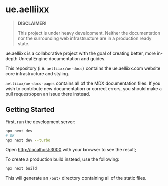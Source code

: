 # ue.aelliixx
> **DISCLAIMER!**
> 
> This project is under heavy development. Neither the documentation nor the surrounding web infrastructure are in a production ready state.

ue.aelliixx is a collaborative project with the goal of creating better, more in-depth Unreal Engine
documentation and guides.

This repository (i.e. `aelliixx/ue-docs`) contains the ue.aelliixx.com website core infrastructure and styling.

`aelliixx/ue-docs-pages` contains all of the MDX documentation files. If you wish to contribute new documentation or correct errors, you should make a pull request/open an issue there instead.

[//]: # (`aelliixx/ue-docs-guides` is not yet made but will contain MDX files for guides and tutorials.)

## Getting Started

First, run the development server:

```bash
npx next dev
# OR
npx next dev --turbo
```

Open [http://localhost:3000](http://localhost:3000) with your browser to see the result;

To create a production build instead, use the following: 
```bash
npx next build
```
This will generate an `/out/` directory containing all of the static files.
